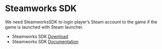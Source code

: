 # Steamworks SDK

We need SteamworksSDK to login player’s Steam account to the game if the game is launched with Steam launcher.

- Steamworks SDK [Download](https://partner.steamgames.com/downloads/steamworks_sdk.zip)
- Steamworks SDK [Documentation](https://partner.steamgames.com/doc/home)